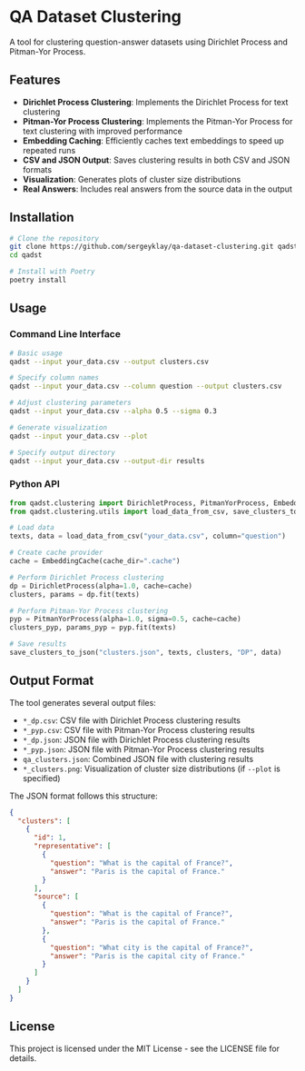 # QA Dataset Clustering

A tool for clustering question-answer datasets using Dirichlet Process and Pitman-Yor Process.

## Features

- **Dirichlet Process Clustering**: Implements the Dirichlet Process for text clustering
- **Pitman-Yor Process Clustering**: Implements the Pitman-Yor Process for text clustering with improved performance
- **Embedding Caching**: Efficiently caches text embeddings to speed up repeated runs
- **CSV and JSON Output**: Saves clustering results in both CSV and JSON formats
- **Visualization**: Generates plots of cluster size distributions
- **Real Answers**: Includes real answers from the source data in the output

## Installation

```bash
# Clone the repository
git clone https://github.com/sergeyklay/qa-dataset-clustering.git qadst
cd qadst

# Install with Poetry
poetry install
```

## Usage

### Command Line Interface

```bash
# Basic usage
qadst --input your_data.csv --output clusters.csv

# Specify column names
qadst --input your_data.csv --column question --output clusters.csv

# Adjust clustering parameters
qadst --input your_data.csv --alpha 0.5 --sigma 0.3

# Generate visualization
qadst --input your_data.csv --plot

# Specify output directory
qadst --input your_data.csv --output-dir results
```

### Python API

```python
from qadst.clustering import DirichletProcess, PitmanYorProcess, EmbeddingCache
from qadst.clustering.utils import load_data_from_csv, save_clusters_to_json

# Load data
texts, data = load_data_from_csv("your_data.csv", column="question")

# Create cache provider
cache = EmbeddingCache(cache_dir=".cache")

# Perform Dirichlet Process clustering
dp = DirichletProcess(alpha=1.0, cache=cache)
clusters, params = dp.fit(texts)

# Perform Pitman-Yor Process clustering
pyp = PitmanYorProcess(alpha=1.0, sigma=0.5, cache=cache)
clusters_pyp, params_pyp = pyp.fit(texts)

# Save results
save_clusters_to_json("clusters.json", texts, clusters, "DP", data)
```

## Output Format

The tool generates several output files:

- `*_dp.csv`: CSV file with Dirichlet Process clustering results
- `*_pyp.csv`: CSV file with Pitman-Yor Process clustering results
- `*_dp.json`: JSON file with Dirichlet Process clustering results
- `*_pyp.json`: JSON file with Pitman-Yor Process clustering results
- `qa_clusters.json`: Combined JSON file with clustering results
- `*_clusters.png`: Visualization of cluster size distributions (if `--plot` is specified)

The JSON format follows this structure:

```json
{
  "clusters": [
    {
      "id": 1,
      "representative": [
        {
          "question": "What is the capital of France?",
          "answer": "Paris is the capital of France."
        }
      ],
      "source": [
        {
          "question": "What is the capital of France?",
          "answer": "Paris is the capital of France."
        },
        {
          "question": "What city is the capital of France?",
          "answer": "Paris is the capital city of France."
        }
      ]
    }
  ]
}
```

## License

This project is licensed under the MIT License - see the LICENSE file for details.
